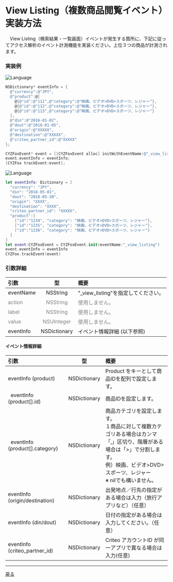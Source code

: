 #	View Listing（複数商品閲覧イベント）実装方法

　View Listing（検索結果・一覧画面）イベントが発生する箇所に、下記に従ってアクセス解析のイベント計測機能を実装ください。上位３つの商品が計測されます。

### 実装例

![Language](http://img.shields.io/badge/language-Objective–C-blue.svg?style=flat)
```objective-c
NSDictionary* eventInfo = {
  @"currency":@"JPY",
  @"product":@[
    @{@"id":@"111",@"category":@"映画、ビデオ>DVD>スポーツ、レジャー"},
    @{@"id":@"112",@"category":@"映画、ビデオ>DVD>スポーツ、レジャー"},
    @{@"id":@"113",@"category":@"映画、ビデオ>DVD>スポーツ、レジャー"}
  ],
  @"din":@"2016-01-02",
  @"dout":@"2016-01-05",
  @"origin":@"XXXXX",
  @"destination":@"XXXXX",
  @"criteo_partner_id":@"XXXXX"
};

CYZFoxEvent* event = [[CYZFoxEvent alloc] initWithEventName:@"_view_listing"];
event.eventInfo = eventInfo;
[CYZFox trackEvent:event];
```

![Language](https://img.shields.io/badge/language-Swift-orange.svg?style=flat)
```Swift
let eventInfo: Dictionary = [
  "currency": "JPY",
  "din": "2018-05-01",
  "dout": "2018-05-30",
  "origin": "XXXX",
  "destination": "XXXX",
  "criteo_partner_id": "XXXXX",
  "product":[
    ["id":"1234", "category": "映画、ビデオ>DVD>スポーツ、レジャー"],
    ["id":"1235", "category": "映画、ビデオ>DVD>スポーツ、レジャー"],
    ["id":"1236", "category": "映画、ビデオ>DVD>スポーツ、レジャー"]
  ]
]
let event:CYZFoxEvent = CYZFoxEvent.init(eventName:"_view_listing")
event.eventInfo = eventInfo
CYZFox.trackEvent(event)
```

### 引数詳細

| 引数 | 型 | 概要 |
|:----------|:-----------:|:------------|
|eventName|NSString|"\_view\_listing"を指定してください。|
|<span style="color:grey">action|<span style="color:grey">NSString|<span style="color:grey">使用しません。|
|<span style="color:grey">label|<span style="color:grey">NSString|<span style="color:grey">使用しません。|
|<span style="color:grey">value|<span style="color:grey">NSUInteger|<span style="color:grey">使用しません。|
|eventInfo|NSDictionary|イベント情報詳細 (以下参照)|

#### イベント情報詳細

| 引数 | 型 | 概要 |
|:----------|:-----------:|:------------|
|eventInfo (product)|NSDictionary|Product をキーとして商品IDを配列で設定します。
|&nbsp;&nbsp;eventInfo (product[].id)|NSDictionary|商品IDを設定します。|
|&nbsp;&nbsp;eventInfo (product[].category)|NSDictionary|商品カテゴリを設定します。<br>１商品に対して複数カテゴリある場合はカンマ「,」区切り、階層がある場合は「>」で分割します。<br>例）映画、ビデオ>DVD>スポーツ、レジャー<br>※ nilでも構いません。|
|eventInfo (origin/destination)|NSDictionary|出発地点／行先の指定がある場合は入力（旅行アプリなど）（任意）|
|eventInfo (din/dout)|NSDictionary|⽇付の指定がある場合は⼊⼒してください。（任意）|
|eventInfo (criteo_partner_id)|NSDictionary|Criteo アカウントID が同⼀アプリで異なる場合は⼊⼒(任意)|

---
[戻る](/lang/ja/doc/fox_engagement/README.md)

